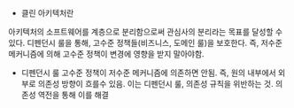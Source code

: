 * 클린 아키텍처란

아키텍처의 소프트웨어를 계층으로 분리함으로써 관심사의 분리라는 목표를 달성할 수 있다.
디펜던시 룰을 통해, 고수준 정책들(비즈니스, 도메인 룰)을 보호한다.
즉, 저수준 메커니즘에 의해 고수준 정책이 변경에 영향을 받지 말아야함.

* 디펜던시 룰
고수준 정책이 저수준 메커니즘에 의존하면 안됨. 즉, 원의 내부에서 외부로 의존성 방향이 흐를수 있음. 이는 디펜던시 룰, 의존성 규칙을 위반하는 것.
의존성 역전을 통해 이를 해결
